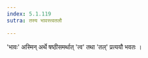 ```yaml
---
index: 5.1.119
sutra: तस्य भावस्त्वतलौ

---
```

'भावः' अस्मिन् अर्थे षष्ठीसमर्थात् 'त्व' तथा 'तल्' प्रत्ययौ भवतः । 